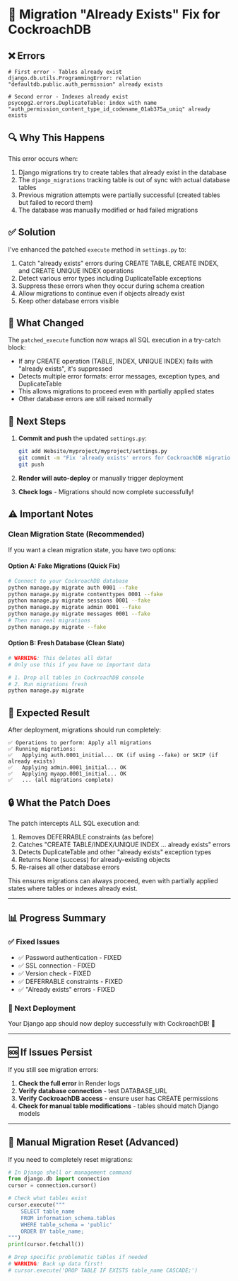 # 🔧 Migration "Already Exists" Fix for CockroachDB

## ❌ Errors
```
# First error - Tables already exist
django.db.utils.ProgrammingError: relation "defaultdb.public.auth_permission" already exists

# Second error - Indexes already exist  
psycopg2.errors.DuplicateTable: index with name "auth_permission_content_type_id_codename_01ab375a_uniq" already exists
```

## 🔍 Why This Happens

This error occurs when:
1. Django migrations try to create tables that already exist in the database
2. The `django_migrations` tracking table is out of sync with actual database tables
3. Previous migration attempts were partially successful (created tables but failed to record them)
4. The database was manually modified or had failed migrations

## ✅ Solution

I've enhanced the patched `execute` method in `settings.py` to:
1. Catch "already exists" errors during CREATE TABLE, CREATE INDEX, and CREATE UNIQUE INDEX operations
2. Detect various error types including DuplicateTable exceptions
3. Suppress these errors when they occur during schema creation
4. Allow migrations to continue even if objects already exist
5. Keep other database errors visible

## 🎯 What Changed

The `patched_execute` function now wraps all SQL execution in a try-catch block:
- If any CREATE operation (TABLE, INDEX, UNIQUE INDEX) fails with "already exists", it's suppressed
- Detects multiple error formats: error messages, exception types, and DuplicateTable
- This allows migrations to proceed even with partially applied states
- Other database errors are still raised normally

## 🚀 Next Steps

1. **Commit and push** the updated `settings.py`:
   ```bash
   git add Website/myproject/myproject/settings.py
   git commit -m "Fix 'already exists' errors for CockroachDB migrations"
   git push
   ```

2. **Render will auto-deploy** or manually trigger deployment

3. **Check logs** - Migrations should now complete successfully!

## ⚠️ Important Notes

### Clean Migration State (Recommended)

If you want a clean migration state, you have two options:

#### Option A: Fake Migrations (Quick Fix)
```bash
# Connect to your CockroachDB database
python manage.py migrate auth 0001 --fake
python manage.py migrate contenttypes 0001 --fake
python manage.py migrate sessions 0001 --fake
python manage.py migrate admin 0001 --fake
python manage.py migrate messages 0001 --fake
# Then run real migrations
python manage.py migrate --fake
```

#### Option B: Fresh Database (Clean Slate)
```bash
# WARNING: This deletes all data!
# Only use this if you have no important data

# 1. Drop all tables in CockroachDB console
# 2. Run migrations fresh
python manage.py migrate
```

## 🎉 Expected Result

After deployment, migrations should run completely:
```
✅ Operations to perform: Apply all migrations
✅ Running migrations:
✅   Applying auth.0001_initial... OK (if using --fake) or SKIP (if already exists)
✅   Applying admin.0001_initial... OK
✅   Applying myapp.0001_initial... OK
✅   ... (all migrations complete)
```

## 🔒 What the Patch Does

The patch intercepts ALL SQL execution and:
1. Removes DEFERRABLE constraints (as before)
2. Catches "CREATE TABLE/INDEX/UNIQUE INDEX ... already exists" errors
3. Detects DuplicateTable and other "already exists" exception types
4. Returns None (success) for already-existing objects
5. Re-raises all other database errors

This ensures migrations can always proceed, even with partially applied states where tables or indexes already exist.

---

## 📊 Progress Summary

### ✅ Fixed Issues
- ✅ Password authentication - FIXED
- ✅ SSL connection - FIXED  
- ✅ Version check - FIXED
- ✅ DEFERRABLE constraints - FIXED
- ✅ "Already exists" errors - FIXED

### 🚀 Next Deployment
Your Django app should now deploy successfully with CockroachDB! 🎊

---

## 🆘 If Issues Persist

If you still see migration errors:

1. **Check the full error** in Render logs
2. **Verify database connection** - test DATABASE_URL
3. **Verify CockroachDB access** - ensure user has CREATE permissions
4. **Check for manual table modifications** - tables should match Django models

---

## 📝 Manual Migration Reset (Advanced)

If you need to completely reset migrations:

```python
# In Django shell or management command
from django.db import connection
cursor = connection.cursor()

# Check what tables exist
cursor.execute("""
    SELECT table_name 
    FROM information_schema.tables 
    WHERE table_schema = 'public'
    ORDER BY table_name;
""")
print(cursor.fetchall())

# Drop specific problematic tables if needed
# WARNING: Back up data first!
# cursor.execute('DROP TABLE IF EXISTS table_name CASCADE;')
```

